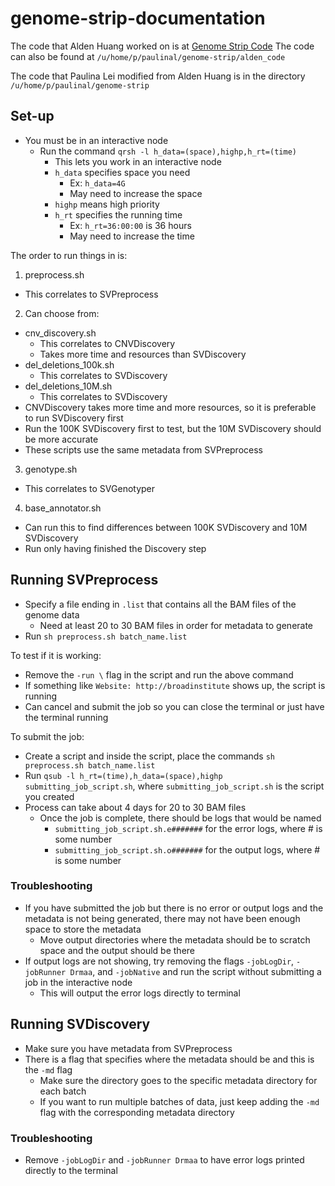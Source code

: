 # genome-strip-documentation
The code that Alden Huang worked on is at [Genome Strip Code](https://bitbucket.org/furbelows/bipolar_sv/src/79ea9a73ed57?at=master)
The code can also be found at `/u/home/p/paulinal/genome-strip/alden_code`

The code that Paulina Lei modified from Alden Huang is in the directory `/u/home/p/paulinal/genome-strip`

## Set-up
* You must be in an interactive node
  * Run the command `qrsh -l h_data=(space),highp,h_rt=(time)`
    * This lets you work in an interactive node
    * `h_data` specifies space you need
      * Ex: `h_data=4G`
      * May need to increase the space
    * `highp` means high priority
    * `h_rt` specifies the running time
      * Ex: `h_rt=36:00:00` is 36 hours
      * May need to increase the time

The order to run things in is:
1. preprocess.sh
  * This correlates to SVPreprocess
2. Can choose from:
  * cnv_discovery.sh
    * This correlates to CNVDiscovery
    * Takes more time and resources than SVDiscovery
  * del_deletions_100k.sh
    * This correlates to SVDiscovery
  * del_deletions_10M.sh
    * This correlates to SVDiscovery
  * CNVDiscovery takes more time and more resources, so it is preferable to run SVDiscovery first
  * Run the 100K SVDiscovery first to test, but the 10M SVDiscovery should be more accurate
  * These scripts use the same metadata from SVPreprocess
3. genotype.sh
  * This correlates to SVGenotyper
4. base_annotator.sh
  * Can run this to find differences between 100K SVDiscovery and 10M SVDiscovery
  * Run only having finished the Discovery step

## Running SVPreprocess
* Specify a file ending in `.list` that contains all the BAM files of the genome data
  * Need at least 20 to 30 BAM files in order for metadata to generate
* Run `sh preprocess.sh batch_name.list`

To test if it is working:
* Remove the `-run \` flag in the script and run the above command
* If something like `Website: http://broadinstitute` shows up, the script is running
* Can cancel and submit the job so you can close the terminal or just have the terminal running

To submit the job:
* Create a script and inside the script, place the commands `sh preprocess.sh batch_name.list`
* Run `qsub -l h_rt=(time),h_data=(space),highp submitting_job_script.sh`, where `submitting_job_script.sh` is the script you created
* Process can take about 4 days for 20 to 30 BAM files
  * Once the job is complete, there should be logs that would be named
    * `submitting_job_script.sh.e#######` for the error logs, where # is some number
    * `submitting_job_script.sh.o#######` for the output logs, where # is some number

### Troubleshooting
* If you have submitted the job but there is no error or output logs and the metadata is not being generated, there may not have been enough space to store the metadata
  * Move output directories where the metadata should be to scratch space and the output should be there
* If output logs are not showing, try removing the flags `-jobLogDir`, `-jobRunner Drmaa`, and `-jobNative` and run the script without submitting a job in the interactive node
  * This will output the error logs directly to terminal

## Running SVDiscovery
* Make sure you have metadata from SVPreprocess
* There is a flag that specifies where the metadata should be and this is the `-md` flag
  * Make sure the directory goes to the specific metadata directory for each batch
  * If you want to run multiple batches of data, just keep adding the `-md` flag with the corresponding metadata directory

### Troubleshooting
* Remove `-jobLogDir` and `-jobRunner Drmaa` to have error logs printed directly to the terminal
